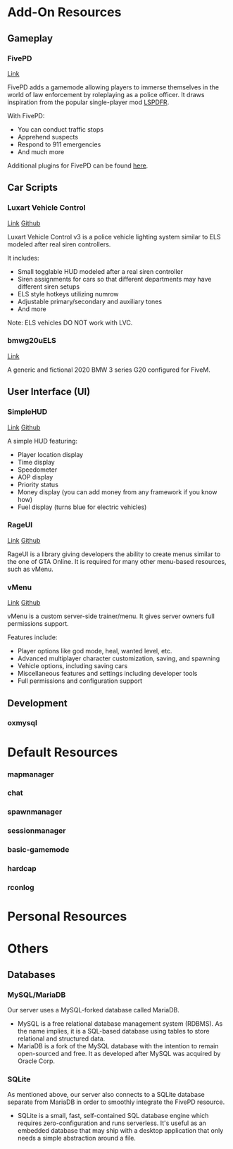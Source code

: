 # Add-On Resources

## Gameplay

### FivePD

[Link](https://fivem-mods.net/fivepd/)

FivePD adds a gamemode allowing players to immerse themselves in the world of law enforcement by roleplaying as a police officer. It draws inspiration from the popular single-player mod [LSPDFR](https://www.lcpdfr.com/lspdfr/index/).

With FivePD:
- You can conduct traffic stops
- Apprehend suspects
- Respond to 911 emergencies
- And much more

Additional plugins for FivePD can be found [here](https://github.com/topics/fivepd).

## Car Scripts

### Luxart Vehicle Control

[Link](https://docs.luxartengineering.com/)
[Github](https://github.com/TrevorBarns/luxart-vehicle-control)

Luxart Vehicle Control v3 is a police vehicle lighting system similar to ELS modeled after real siren controllers.

It includes:
- Small togglable HUD modeled after a real siren controller
- Siren assignments for cars so that different departments may have different siren setups
- ELS style hotkeys utilizing numrow
- Adjustable primary/secondary and auxiliary tones
- And more

Note: ELS vehicles DO NOT work with LVC.

### bmwg20uELS

[Link](https://www.lcpdfr.com/downloads/gta5mods/vehiclemodels/46162-unmarked-2020-bmw-3-series-g20-nonelselsfivem/)

A generic and fictional 2020 BMW 3 series G20 configured for FiveM.

## User Interface (UI)

### SimpleHUD

[Link](https://forum.cfx.re/t/updated-simplehud-dojrp-based-location-display-hud/4775936)
[Github](https://github.com/Andyyy7666/SimpleHUD)

A simple HUD featuring:
- Player location display
- Time display
- Speedometer
- AOP display
- Priority status
- Money display (you can add money from any framework if you know how)
- Fuel display (turns blue for electric vehicles)

### RageUI

[Link](https://forum.cfx.re/t/canceled-lua-rageui/931651)
[Github](https://github.com/ImBaphomettt/RageUI)

RageUI is a library giving developers the ability to create menus similar to the one of GTA Online. It is required for many other menu-based resources, such as vMenu.

### vMenu

[Link](https://docs.vespura.com/vmenu)
[Github](https://github.com/TomGrobbe/vMenu)

vMenu is a custom server-side trainer/menu. It gives server owners full permissions support.

Features include:
- Player options like god mode, heal, wanted level, etc.
- Advanced multiplayer character customization, saving, and spawning
- Vehicle options, including saving cars
- Miscellaneous features and settings including developer tools
- Full permissions and configuration support

## Development

### oxmysql

# Default Resources

### mapmanager

### chat

### spawnmanager

### sessionmanager

### basic-gamemode

### hardcap

### rconlog

# Personal Resources

# Others

## Databases

### MySQL/MariaDB

Our server uses a MySQL-forked database called MariaDB. 
- MySQL is a free relational database management system (RDBMS). As the name implies, it is a SQL-based database using tables to store relational and structured data.
- MariaDB is a fork of the MySQL database with the intention to remain open-sourced and free. It as developed after MySQL was acquired by Oracle Corp.

### SQLite

As mentioned above, our server also connects to a SQLite database separate from MariaDB in order to smoothly integrate the FivePD resource.
- SQLite is a small, fast, self-contained SQL database engine which requires zero-configuration and runs serverless. It's useful as an embedded database that may ship with a desktop application that only needs a simple abstraction around a file.